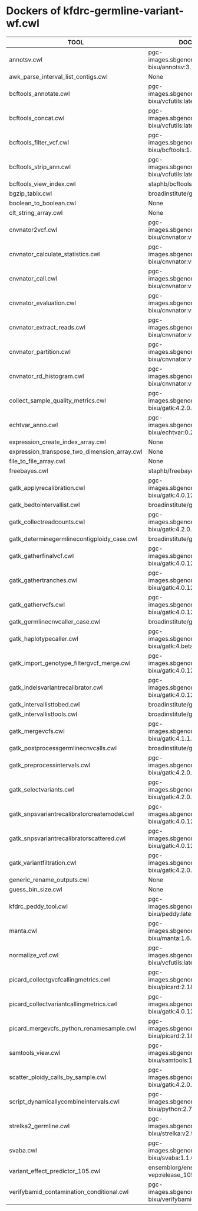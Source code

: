 # Dockers of kfdrc-germline-variant-wf.cwl

TOOL|DOCKER
-|-
annotsv.cwl|pgc-images.sbgenomics.com/d3b-bixu/annotsv:3.1.1
awk_parse_interval_list_contigs.cwl|None
bcftools_annotate.cwl|pgc-images.sbgenomics.com/d3b-bixu/vcfutils:latest
bcftools_concat.cwl|pgc-images.sbgenomics.com/d3b-bixu/vcfutils:latest
bcftools_filter_vcf.cwl|pgc-images.sbgenomics.com/d3b-bixu/bcftools:1.20
bcftools_strip_ann.cwl|pgc-images.sbgenomics.com/d3b-bixu/vcfutils:latest
bcftools_view_index.cwl|staphb/bcftools:1.17
bgzip_tabix.cwl|broadinstitute/gatk:4.4.0.0
boolean_to_boolean.cwl|None
clt_string_array.cwl|None
cnvnator2vcf.cwl|pgc-images.sbgenomics.com/d3b-bixu/cnvnator:v0.4.1
cnvnator_calculate_statistics.cwl|pgc-images.sbgenomics.com/d3b-bixu/cnvnator:v0.4.1
cnvnator_call.cwl|pgc-images.sbgenomics.com/d3b-bixu/cnvnator:v0.4.1
cnvnator_evaluation.cwl|pgc-images.sbgenomics.com/d3b-bixu/cnvnator:v0.4.1
cnvnator_extract_reads.cwl|pgc-images.sbgenomics.com/d3b-bixu/cnvnator:v0.4.1
cnvnator_partition.cwl|pgc-images.sbgenomics.com/d3b-bixu/cnvnator:v0.4.1
cnvnator_rd_histogram.cwl|pgc-images.sbgenomics.com/d3b-bixu/cnvnator:v0.4.1
collect_sample_quality_metrics.cwl|pgc-images.sbgenomics.com/d3b-bixu/gatk:4.2.0.0R
echtvar_anno.cwl|pgc-images.sbgenomics.com/d3b-bixu/echtvar:0.2.0
expression_create_index_array.cwl|None
expression_transpose_two_dimension_array.cwl|None
file_to_file_array.cwl|None
freebayes.cwl|staphb/freebayes:1.3.6
gatk_applyrecalibration.cwl|pgc-images.sbgenomics.com/d3b-bixu/gatk:4.0.12.0
gatk_bedtointervallist.cwl|broadinstitute/gatk:4.4.0.0
gatk_collectreadcounts.cwl|pgc-images.sbgenomics.com/d3b-bixu/gatk:4.2.0.0R
gatk_determinegermlinecontigploidy_case.cwl|broadinstitute/gatk:4.2.0.0
gatk_gatherfinalvcf.cwl|pgc-images.sbgenomics.com/d3b-bixu/gatk:4.0.12.0
gatk_gathertranches.cwl|pgc-images.sbgenomics.com/d3b-bixu/gatk:4.0.12.0
gatk_gathervcfs.cwl|pgc-images.sbgenomics.com/d3b-bixu/gatk:4.0.12.0
gatk_germlinecnvcaller_case.cwl|broadinstitute/gatk:4.2.0.0
gatk_haplotypecaller.cwl|pgc-images.sbgenomics.com/d3b-bixu/gatk:4.beta.1-3.5
gatk_import_genotype_filtergvcf_merge.cwl|pgc-images.sbgenomics.com/d3b-bixu/gatk:4.0.12.0
gatk_indelsvariantrecalibrator.cwl|pgc-images.sbgenomics.com/d3b-bixu/gatk:4.0.12.0
gatk_intervallisttobed.cwl|broadinstitute/gatk:4.4.0.0
gatk_intervallisttools.cwl|broadinstitute/gatk:4.4.0.0
gatk_mergevcfs.cwl|pgc-images.sbgenomics.com/d3b-bixu/gatk:4.1.1.0
gatk_postprocessgermlinecnvcalls.cwl|broadinstitute/gatk:4.2.0.0
gatk_preprocessintervals.cwl|pgc-images.sbgenomics.com/d3b-bixu/gatk:4.2.0.0R
gatk_selectvariants.cwl|pgc-images.sbgenomics.com/d3b-bixu/gatk:4.2.0.0R
gatk_snpsvariantrecalibratorcreatemodel.cwl|pgc-images.sbgenomics.com/d3b-bixu/gatk:4.0.12.0
gatk_snpsvariantrecalibratorscattered.cwl|pgc-images.sbgenomics.com/d3b-bixu/gatk:4.0.12.0
gatk_variantfiltration.cwl|pgc-images.sbgenomics.com/d3b-bixu/gatk:4.2.0.0R
generic_rename_outputs.cwl|None
guess_bin_size.cwl|None
kfdrc_peddy_tool.cwl|pgc-images.sbgenomics.com/d3b-bixu/peddy:latest
manta.cwl|pgc-images.sbgenomics.com/d3b-bixu/manta:1.6.0
normalize_vcf.cwl|pgc-images.sbgenomics.com/d3b-bixu/vcfutils:latest
picard_collectgvcfcallingmetrics.cwl|pgc-images.sbgenomics.com/d3b-bixu/picard:2.18.9R
picard_collectvariantcallingmetrics.cwl|pgc-images.sbgenomics.com/d3b-bixu/gatk:4.0.12.0
picard_mergevcfs_python_renamesample.cwl|pgc-images.sbgenomics.com/d3b-bixu/picard:2.18.9R
samtools_view.cwl|pgc-images.sbgenomics.com/d3b-bixu/samtools:1.15.1
scatter_ploidy_calls_by_sample.cwl|pgc-images.sbgenomics.com/d3b-bixu/gatk:4.2.0.0R
script_dynamicallycombineintervals.cwl|pgc-images.sbgenomics.com/d3b-bixu/python:2.7.13
strelka2_germline.cwl|pgc-images.sbgenomics.com/d3b-bixu/strelka:v2.9.10
svaba.cwl|pgc-images.sbgenomics.com/d3b-bixu/svaba:1.1.0
variant_effect_predictor_105.cwl|ensemblorg/ensembl-vep:release_105.0
verifybamid_contamination_conditional.cwl|pgc-images.sbgenomics.com/d3b-bixu/verifybamid:1.0.2
